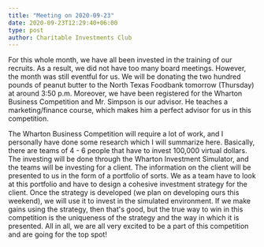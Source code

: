 ```yaml
---
title: "Meeting on 2020-09-23"
date: 2020-09-23T12:29:40+06:00
type: post
author: Charitable Investments Club
---
```

For this whole month, we have all been invested in the training of our recruits. As a result, we did not have too many board meetings. However, the month was still eventful for us. We will be donating the two hundred pounds of peanut butter to the North Texas Foodbank tomorrow (Thursday) at around 3:50 p.m. Moreover, we have been registered for the Wharton Business Competition and Mr. Simpson is our advisor. He teaches a marketing/finance course, which makes him a perfect advisor for us in this competition.

The Wharton Business Competition will require a lot of work, and I personally have done some research which I will summarize here. Basically, there are teams of 4 - 6 people that have to invest 100,000 virtual dollars. The investing will be done through the Wharton Investment Simulator, and the teams will be investing for a client. The information on the client will be presented to us in the form of a portfolio of sorts. We as a team have to look at this portfolio and have to design a cohesive investment strategy for the client. Once the strategy is developed (we plan on developing ours this weekend), we will use it to invest in the simulated environment. If we make gains using the strategy, then that's good, but the true way to win in this competition is the uniqueness of the strategy and the way in which it is presented. 
All in all, we are all very excited to be a part of this competition and are going for the top spot!


